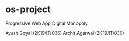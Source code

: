 # os-project
Progressive Web App
Digital Monopoly

Ayush Goyal (2K19/IT/036)
Archit Agarwal (2K19/IT/030)
